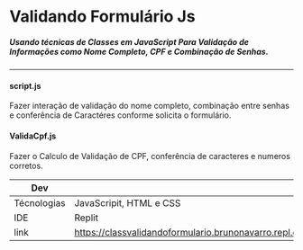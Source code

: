 # Validando Formulário Js
##### Usando técnicas de Classes em JavaScript Para Validação de Informações como Nome Completo, CPF e Combinação de Senhas.
---
#### script.js
Fazer interação de validação do nome completo, combinação entre senhas e conferência de Caractéres conforme solicita o formulário.

#### ValidaCpf.js
Fazer o Calculo de Validação de CPF, conferência de caracteres e numeros corretos.

|Dev      |        |
|---------|--------|
|Técnologias | JavaScripit, HTML e CSS
|IDE         | Replit
|link        | https://classvalidandoformulario.brunonavarro.repl.co/ 
